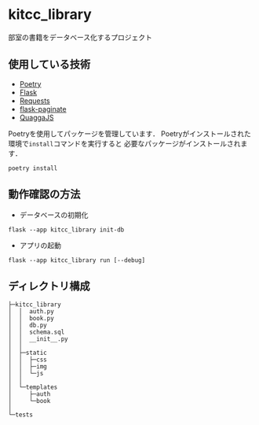 # kitcc_library
部室の書籍をデータベース化するプロジェクト

## 使用している技術
- [Poetry](https://python-poetry.org/)
- [Flask](https://flask.palletsprojects.com/en/2.2.x/)
- [Requests](https://requests.readthedocs.io/en/latest/)
- [flask-paginate](https://pythonhosted.org/Flask-paginate/)
- [QuaggaJS](https://serratus.github.io/quaggaJS/)

Poetryを使用してパッケージを管理しています．
Poetryがインストールされた環境で`install`コマンドを実行すると
必要なパッケージがインストールされます．
```
poetry install
```

## 動作確認の方法
- データベースの初期化
```
flask --app kitcc_library init-db
```

- アプリの起動
```
flask --app kitcc_library run [--debug]
```

## ディレクトリ構成
```
├─kitcc_library
│  │  auth.py
│  │  book.py
│  │  db.py
│  │  schema.sql
│  │  __init__.py
│  │
│  ├─static
│  │  ├─css
│  │  ├─img
│  │  └─js
│  │
│  └─templates
│     ├─auth
│     └─book
│
└─tests
```
